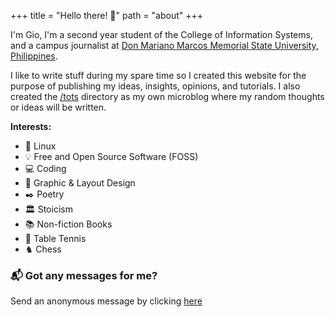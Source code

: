 +++
title = "Hello there! 👋"
path = "about"
+++

I'm Gio, I'm a second year student of the College of Information Systems, and a campus journalist at [Don Mariano Marcos Memorial State University, Philippines](https://dmmmsu.edu.ph).

I like to write stuff during my spare time so I created this website for the purpose of publishing my ideas, insights, opinions, and tutorials. I also created the [/tots](/tots) directory as my own microblog where my random thoughts or ideas will be written.

**Interests:**

- 🐧 Linux
- 💡 Free and Open Source Software (FOSS)
- 💻 Coding
- 📑 Graphic & Layout Design
- ✒️ Poetry
- 🏛️ Stoicism
- 📚 Non-fiction Books
- 🏓 Table Tennis
- ♞ Chess

### 📬 Got any messages for me?

Send an anonymous message by clicking [here](https://storyzink.com/m/cek4e9pn?s=2)
